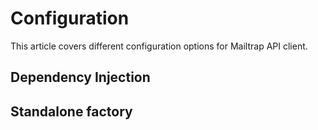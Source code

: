# Configuration
This article covers different configuration options for Mailtrap API client.

## Dependency Injection


## Standalone factory